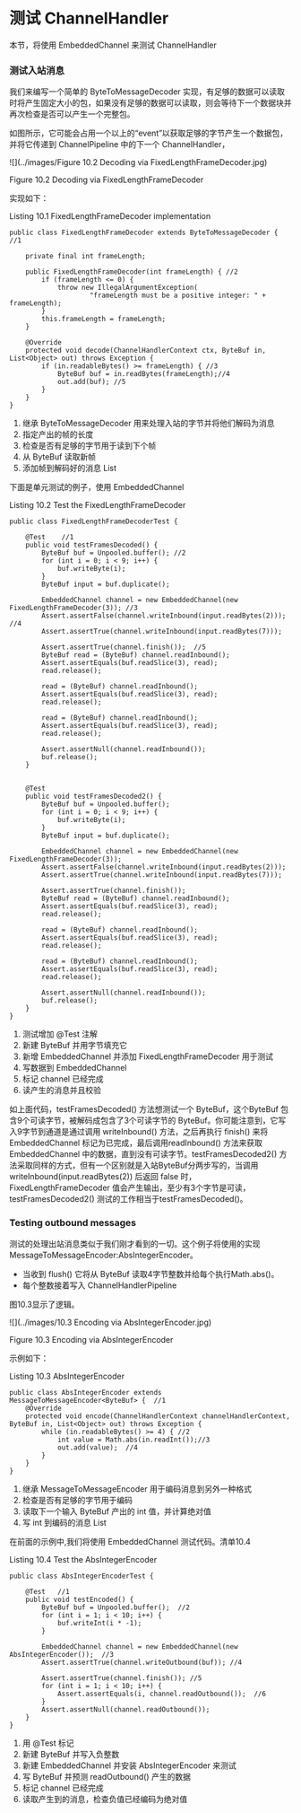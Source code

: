 测试 ChannelHandler
====

本节，将使用 EmbeddedChannel 来测试 ChannelHandler

### 测试入站消息

我们来编写一个简单的 ByteToMessageDecoder 实现，有足够的数据可以读取时将产生固定大小的包，如果没有足够的数据可以读取，则会等待下一个数据块并再次检查是否可以产生一个完整包。
        
如图所示，它可能会占用一个以上的“event”以获取足够的字节产生一个数据包，并将它传递到 ChannelPipeline 中的下一个 ChannelHandler，

![](../images/Figure 10.2 Decoding via FixedLengthFrameDecoder.jpg)

Figure 10.2 Decoding via FixedLengthFrameDecoder

实现如下：

Listing 10.1 FixedLengthFrameDecoder implementation

	public class FixedLengthFrameDecoder extends ByteToMessageDecoder { //1
	
	    private final int frameLength;
	
	    public FixedLengthFrameDecoder(int frameLength) { //2
	        if (frameLength <= 0) {
	            throw new IllegalArgumentException(
	                    "frameLength must be a positive integer: " + frameLength);
	        }
	        this.frameLength = frameLength;
	    }
	
	    @Override
	    protected void decode(ChannelHandlerContext ctx, ByteBuf in, List<Object> out) throws Exception {
	        if (in.readableBytes() >= frameLength) { //3
	            ByteBuf buf = in.readBytes(frameLength);//4
	            out.add(buf); //5
	        }
	    }
	}


1. 继承 ByteToMessageDecoder 用来处理入站的字节并将他们解码为消息
2. 指定产出的帧的长度
3. 检查是否有足够的字节用于读到下个帧
4. 从 ByteBuf 读取新帧
5. 添加帧到解码好的消息 List 

下面是单元测试的例子，使用 EmbeddedChannel

Listing 10.2 Test the FixedLengthFrameDecoder

	public class FixedLengthFrameDecoderTest {
	
	    @Test    //1
	    public void testFramesDecoded() {
	        ByteBuf buf = Unpooled.buffer(); //2
	        for (int i = 0; i < 9; i++) {
	            buf.writeByte(i);
	        }
	        ByteBuf input = buf.duplicate();
	
	        EmbeddedChannel channel = new EmbeddedChannel(new FixedLengthFrameDecoder(3)); //3
	        Assert.assertFalse(channel.writeInbound(input.readBytes(2))); //4
	        Assert.assertTrue(channel.writeInbound(input.readBytes(7)));
	
	        Assert.assertTrue(channel.finish());  //5
	        ByteBuf read = (ByteBuf) channel.readInbound();
	        Assert.assertEquals(buf.readSlice(3), read);
	        read.release();
	
	        read = (ByteBuf) channel.readInbound();
	        Assert.assertEquals(buf.readSlice(3), read);
	        read.release();
	
	        read = (ByteBuf) channel.readInbound();
	        Assert.assertEquals(buf.readSlice(3), read);
	        read.release();
	
	        Assert.assertNull(channel.readInbound());
	        buf.release();
	    }
	
	
	    @Test
	    public void testFramesDecoded2() {
	        ByteBuf buf = Unpooled.buffer();
	        for (int i = 0; i < 9; i++) {
	            buf.writeByte(i);
	        }
	        ByteBuf input = buf.duplicate();
	
	        EmbeddedChannel channel = new EmbeddedChannel(new FixedLengthFrameDecoder(3));
	        Assert.assertFalse(channel.writeInbound(input.readBytes(2)));
	        Assert.assertTrue(channel.writeInbound(input.readBytes(7)));
	
	        Assert.assertTrue(channel.finish());
	        ByteBuf read = (ByteBuf) channel.readInbound();
	        Assert.assertEquals(buf.readSlice(3), read);
	        read.release();
	
	        read = (ByteBuf) channel.readInbound();
	        Assert.assertEquals(buf.readSlice(3), read);
	        read.release();
	
	        read = (ByteBuf) channel.readInbound();
	        Assert.assertEquals(buf.readSlice(3), read);
	        read.release();
	
	        Assert.assertNull(channel.readInbound());
	        buf.release();
	    }
	}


1. 测试增加 @Test 注解
2. 新建 ByteBuf 并用字节填充它
3. 新增 EmbeddedChannel 并添加 FixedLengthFrameDecoder 用于测试
4. 写数据到 EmbeddedChannel
5. 标记 channel 已经完成
6. 读产生的消息并且校验

如上面代码，testFramesDecoded() 方法想测试一个 ByteBuf，这个ByteBuf 包含9个可读字节，被解码成包含了3个可读字节的 ByteBuf。你可能注意到，它写入9字节到通道是通过调用 writeInbound() 方法，之后再执行 finish() 来将 EmbeddedChannel 标记为已完成，最后调用readInbound() 方法来获取 EmbeddedChannel 中的数据，直到没有可读字节。testFramesDecoded2() 方法采取同样的方式，但有一个区别就是入站ByteBuf分两步写的，当调用 writeInbound(input.readBytes(2)) 后返回 false 时，FixedLengthFrameDecoder 值会产生输出，至少有3个字节是可读，testFramesDecoded2() 测试的工作相当于testFramesDecoded()。

### Testing outbound messages 

测试的处理出站消息类似于我们刚才看到的一切。这个例子将使用的实现MessageToMessageEncoder:AbsIntegerEncoder。
* 当收到 flush() 它将从 ByteBuf 读取4字节整数并给每个执行Math.abs()。
* 每个整数接着写入 ChannelHandlerPipeline

图10.3显示了逻辑。

![](../images/10.3 Encoding via AbsIntegerEncoder.jpg)

Figure 10.3 Encoding via AbsIntegerEncoder

示例如下：

Listing 10.3 AbsIntegerEncoder

	public class AbsIntegerEncoder extends MessageToMessageEncoder<ByteBuf> {  //1
	    @Override
	    protected void encode(ChannelHandlerContext channelHandlerContext, ByteBuf in, List<Object> out) throws Exception {
	        while (in.readableBytes() >= 4) { //2
	            int value = Math.abs(in.readInt());//3
	            out.add(value);  //4
	        }
	    }
	}

1. 继承 MessageToMessageEncoder 用于编码消息到另外一种格式
2. 检查是否有足够的字节用于编码
3. 读取下一个输入 ByteBuf 产出的  int 值，并计算绝对值
4. 写 int 到编码的消息 List 

在前面的示例中,我们将使用 EmbeddedChannel 测试代码。清单10.4

Listing 10.4 Test the AbsIntegerEncoder

	public class AbsIntegerEncoderTest {
	
	    @Test   //1
	    public void testEncoded() {
	        ByteBuf buf = Unpooled.buffer();  //2
	        for (int i = 1; i < 10; i++) {
	            buf.writeInt(i * -1);
	        }
	
	        EmbeddedChannel channel = new EmbeddedChannel(new AbsIntegerEncoder());  //3
	        Assert.assertTrue(channel.writeOutbound(buf)); //4
	
	        Assert.assertTrue(channel.finish()); //5
	        for (int i = 1; i < 10; i++) {
	            Assert.assertEquals(i, channel.readOutbound());  //6
	        }
	        Assert.assertNull(channel.readOutbound());
	    }
	}

1. 用 @Test 标记
2. 新建 ByteBuf 并写入负整数
3. 新建 EmbeddedChannel 并安装 AbsIntegerEncoder 来测试
4. 写 ByteBuf 并预测 readOutbound() 产生的数据
5. 标记 channel 已经完成
6. 读取产生到的消息，检查负值已经编码为绝对值